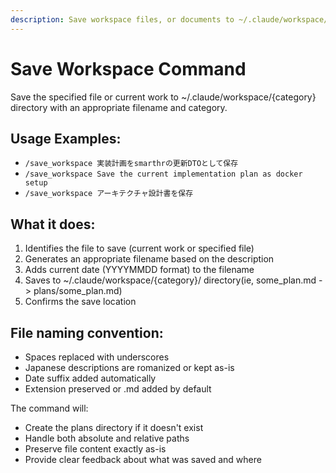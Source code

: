 ```yaml
---
description: Save workspace files, or documents to ~/.claude/workspace/ with auto-generated filenames
---
```


# Save Workspace Command

Save the specified file or current work to ~/.claude/workspace/{category} directory with an appropriate filename and category.

## Usage Examples:
- `/save_workspace 実装計画をsmarthrの更新DTOとして保存`
- `/save_workspace Save the current implementation plan as docker setup`
- `/save_workspace アーキテクチャ設計書を保存`

## What it does:
1. Identifies the file to save (current work or specified file)
2. Generates an appropriate filename based on the description
3. Adds current date (YYYYMMDD format) to the filename
4. Saves to ~/.claude/workspace/{category}/ directory(ie, some_plan.md -> plans/some_plan.md)
5. Confirms the save location

## File naming convention:
- Spaces replaced with underscores
- Japanese descriptions are romanized or kept as-is
- Date suffix added automatically
- Extension preserved or .md added by default

The command will:
- Create the plans directory if it doesn't exist
- Handle both absolute and relative paths
- Preserve file content exactly as-is
- Provide clear feedback about what was saved and where